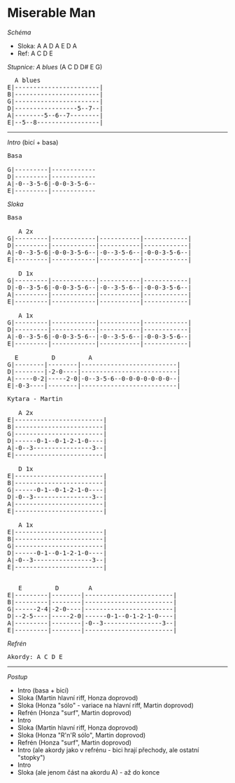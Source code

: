 # Miserable Man

*Schéma*

* Sloka: A A D A E D A
* Ref: A C D E

*Stupnice: A blues* (A C D D# E G)
<pre>
  A blues
E|-----------------------|
B|-----------------------|
G|-----------------------|
D|-----------------5--7--|
A|--------5--6--7--------|
E|--5--8-----------------|
</pre>

<hr />

*Intro* (bicí + basa)

<pre>
Basa

G|---------|------------
D|---------|------------
A|-0--3-5-6|-0-0-3-5-6--
E|---------|------------
</pre>

*Sloka*

<pre>
Basa

   A 2x
G|---------|------------|-----------|------------|
D|---------|------------|-----------|------------|
A|-0--3-5-6|-0-0-3-5-6--|-0--3-5-6--|-0-0-3-5-6--|
E|---------|------------|-----------|------------|

   D 1x
G|---------|------------|-----------|------------|
D|-0--3-5-6|-0-0-3-5-6--|-0--3-5-6--|-0-0-3-5-6--|
A|---------|------------|-----------|------------|
E|---------|------------|-----------|------------|

   A 1x
G|---------|------------|-----------|------------|
D|---------|------------|-----------|------------|
A|-0--3-5-6|-0-0-3-5-6--|-0--3-5-6--|-0-0-3-5-6--|
E|---------|------------|-----------|------------|

  E         D         A
G|--------|--------|--------------------------|
D|--------|-2-0----|--------------------------|
A|-----0-2|-----2-0|-0--3-5-6--0-0-0-0-0-0-0--|
E|-0-3----|--------|--------------------------|
</pre>

<pre>
Kytara - Martin

   A 2x
E|------------------------|
B|------------------------|
G|------------------------|
D|------0-1--0-1-2-1-0----|
A|-0--3----------------3--|
E|------------------------|

   D 1x
E|------------------------|
B|------------------------|
G|------0-1--0-1-2-1-0----|
D|-0--3----------------3--|
A|------------------------|
E|------------------------|

   A 1x
E|------------------------|
B|------------------------|
G|------------------------|
D|------0-1--0-1-2-1-0----|
A|-0--3----------------3--|
E|------------------------|


   E         D        A
E|---------|--------|------------------------|
B|---------|--------|------------------------|
G|------2-4|-2-0----|------------------------|
D|--2-5----|-----2-0|------0-1--0-1-2-1-0----|
A|---------|--------|-0--3----------------3--|
E|---------|--------|------------------------|
</pre>

*Refrén*

<pre>
Akordy: A C D E
</pre>

<hr />

*Postup*

* Intro (basa + bicí)
* Sloka (Martin hlavní riff, Honza doprovod)
* Sloka (Honza "sólo" - variace na hlavní riff, Martin doprovod)
* Refrén (Honza "surf", Martin doprovod)
* Intro
* Sloka (Martin hlavní riff, Honza doprovod)
* Sloka (Honza "R'n'R sólo", Martin doprovod)
* Refrén (Honza "surf", Martin doprovod)
* Intro (ale akordy jako v refrénu - bici hrají přechody, ale ostatní "stopky")
* Intro
* Sloka (ale jenom část na akordu A) - až do konce